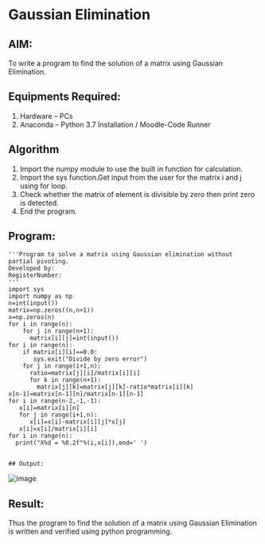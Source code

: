 # Gaussian Elimination

## AIM:
To write a program to find the solution of a matrix using Gaussian Elimination.

## Equipments Required:
1. Hardware – PCs
2. Anaconda – Python 3.7 Installation / Moodle-Code Runner

## Algorithm
1. Import the numpy module to use the built in function for calculation.
2. Import the sys function.Get input from the user for the matrix i and j using for loop.
3. Check whether the matrix of element is divisible by zero then print zero is detected.
4. End the program.

## Program:
```
'''Program to solve a matrix using Gaussian elimination without partial pivoting.
Developed by: 
RegisterNumber: 
'''
import sys
import numpy as np
n=int(input())
matrix=np.zeros((n,n+1))
x=np.zeros(n)
for i in range(n): 
    for j in range(n+1):
      matrix[i][j]=int(input())
for i in range(n):
    if matrix[i][i]==0.0:
       sys.exit("Divide by zero error")
    for j in range(i+1,n):
      ratio=matrix[j][i]/matrix[i][i]
      for k in range(n+1):
        matrix[j][k]=matrix[j][k]-ratio*matrix[i][k]
x[n-1]=matrix[n-1][n]/matrix[n-1][n-1]
for i in range(n-2,-1,-1): 
   x[i]=matrix[i][n]
   for j in range(i+1,n):
      x[i]=x[i]-matrix[i][j]*x[j]
   x[i]=x[i]/matrix[i][i]
for i in range(n):
  print("X%d = %0.2f"%(i,x[i]),end=' ')


## Output:
```
![image](https://github.com/iamyadhav/Gaussian/assets/147139713/39ae0192-be76-4cf8-aac0-4831a7942a05)


## Result:
Thus the program to find the solution of a matrix using Gaussian Elimination is written and verified using python programming.

